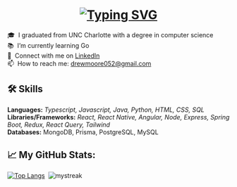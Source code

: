 <h1 align="center">
  <a href="https://git.io/typing-svg">
    <img src="https://readme-typing-svg.demolab.com?font=Fira+Code&size=30&pause=1000&color=FE8019&center=true&vCenter=true&random=false&width=500&lines=Hello%2C+There!+%F0%9F%91%8B;I+am+a+full-stack+developer" alt="Typing SVG" />
  </a>
</h1>

<p>
  🎓 &nbsp;I graduated from UNC Charlotte with a degree in computer science
  <br>
  📚 &nbsp;I’m currently learning Go
  <br>
  💬 &nbsp;Connect with me on <a href="https://www.linkedin.com/in/drew18moore/">LinkedIn</a>
  <br>
  📫 &nbsp;How to reach me: <a href="mailto: drewmoore052@gmail.com">drewmoore052@gmail.com</a>
</p>

<h2>🛠️ Skills</h2>
<p>
  <strong>Languages:</strong> <i>Typescript, Javascript, Java, Python, HTML, CSS, SQL</i>
  <br>
  <strong>Libraries/Frameworks:</strong> <i>React, React Native, Angular, Node, Express, Spring Boot, Redux, React Query, Tailwind</i>
  <br>
  <strong>Databases:</strong> MongoDB, Prisma, PostgreSQL, MySQL
</p>

<h2>📈 My GitHub Stats:</h2>

[![Top Langs](https://github-readme-stats-git-masterrstaa-rickstaa.vercel.app/api/top-langs/?username=drew18moore&layout=compact&exclude_repo=ITCS4231_Project,ITCS4236_Project&langs_count=8&theme=gruvbox&hide_border=true)](https://github.com/anuraghazra/github-readme-stats)&nbsp;&nbsp;<img src="https://github-readme-streak-stats.herokuapp.com/?user=drew18moore&theme=gruvbox&hide_border=true" alt="mystreak"/>
